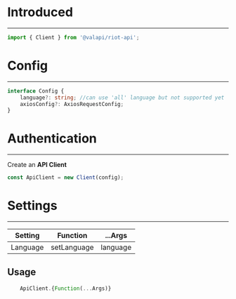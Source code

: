 # Introduced

-----------

```typescript
import { Client } from '@valapi/riot-api';
```

# Config

-----------

```typescript
interface Config {
    language?: string; //can use 'all' language but not supported yet
    axiosConfig?: AxiosRequestConfig;
}
```

# Authentication

-----------

Create an **API Client**

```typescript
const ApiClient = new Client(config);
```

# Settings

-----------

| Setting  | Function    | ...Args  |
| -------- | ----------- | -------- |
| Language | setLanguage | language |

## Usage

```javascript
    ApiClient.{Function(...Args)}
```
